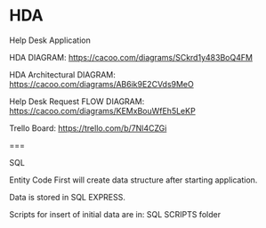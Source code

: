 HDA
===

Help Desk Application

HDA DIAGRAM:
https://cacoo.com/diagrams/SCkrd1y483BoQ4FM

HDA Architectural DIAGRAM:
https://cacoo.com/diagrams/AB6ik9E2CVds9MeO

Help Desk Request FLOW DIAGRAM:
https://cacoo.com/diagrams/KEMxBouWfEh5LeKP

Trello Board:
https://trello.com/b/7Nl4CZGi

===

SQL

Entity Code First will create data structure after starting application.

Data is stored in SQL EXPRESS.

Scripts for insert of initial data are in: SQL SCRIPTS folder

